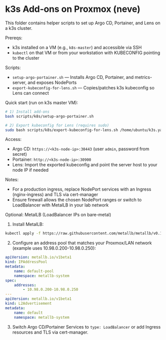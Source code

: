 # k3s Add‑ons on Proxmox (neve)

This folder contains helper scripts to set up Argo CD, Portainer, and Lens on a k3s cluster.

Prereqs:

- k3s installed on a VM (e.g., `k8s-master`) and accessible via SSH
- `kubectl` on that VM or from your workstation with KUBECONFIG pointing to the cluster

Scripts:

- `setup-argo-portainer.sh` — Installs Argo CD, Portainer, and metrics-server, and exposes NodePorts
- `export-kubeconfig-for-lens.sh` — Copies/patches k3s kubeconfig so Lens can connect

Quick start (run on k3s master VM):

```bash
# 1) Install add-ons
bash scripts/k8s/setup-argo-portainer.sh

# 2) Export kubeconfig for Lens (requires sudo)
sudo bash scripts/k8s/export-kubeconfig-for-lens.sh /home/ubuntu/k3s.yaml
```

Access:

- Argo CD: `https://<k3s-node-ip>:30443` (user `admin`, password from secret)
- Portainer: `http://<k3s-node-ip>:30900`
- Lens: Import the exported kubeconfig and point the server host to your node IP if needed

Notes:

- For a production ingress, replace NodePort services with an Ingress (nginx-ingress) and TLS via cert-manager
- Ensure firewall allows the chosen NodePort ranges or switch to LoadBalancer with MetalLB in your lab network

Optional: MetalLB (LoadBalancer IPs on bare-metal)

1. Install MetalLB:

```bash
kubectl apply -f https://raw.githubusercontent.com/metallb/metallb/v0.14.5/config/manifests/metallb-native.yaml
```

2. Configure an address pool that matches your Proxmox/LAN network (example uses 10.98.0.200-10.98.0.250):

```yaml
apiVersion: metallb.io/v1beta1
kind: IPAddressPool
metadata:
	name: default-pool
	namespace: metallb-system
spec:
	addresses:
		- 10.98.0.200-10.98.0.250
---
apiVersion: metallb.io/v1beta1
kind: L2Advertisement
metadata:
	name: default
	namespace: metallb-system
```

3. Switch Argo CD/Portainer Services to `type: LoadBalancer` or add Ingress resources and TLS via cert-manager.
